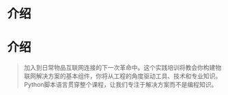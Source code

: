 # 介绍

# 介绍

> 加入到日常物品互联网连接的下一次革命中。这个实践培训将教会你构建物联网解决方案的基本组件，你将从工程的角度驱动工具、技术和专业知识。Python脚本语言贯穿整个课程，让我们专注于解决方案而不是编程知识。

